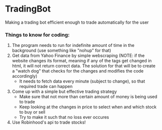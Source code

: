 # TradingBot

Making a trading bot efficient enough to trade automatically for the user

<h3>Things to know for coding:</h3>

1. The program needs to run for indefinite amount of time in the background (use something like "nohup" for that)
2. Get data from Yahoo Finance by simple webscraping (NOTE: if the website changes its format, meaning if any of the tags get changed in html, it will not return correct data. The solution for that will be to create a "watch dog" that checks for the changes and modifies the code accordingly)
    - It needs to fetch data every minute (subject to change), so that required trade can happen
3. Come up with a simple but effective trading strategy
    - Make sure that not more than certain amount of money is being used to trade
    - Keep looking at the changes in price to select when and which stock to buy or sell
    - Try to make it such that no loss ever occures
4. Use Robinhood's api to trade stocks!

